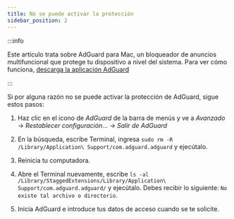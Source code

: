 ```yaml
---
title: No se puede activar la protección
sidebar_position: 2
---
```


:::info

Este artículo trata sobre AdGuard para Mac, un bloqueador de anuncios multifuncional que protege tu dispositivo a nivel del sistema. Para ver cómo funciona, [descarga la aplicación AdGuard](https://agrd.io/download-kb-adblock)

:::

Si por alguna razón no se puede activar la protección de AdGuard, sigue estos pasos:

1. Haz clic en el icono de *AdGuard* de la barra de menús y ve a *Avanzado* → *Restablecer configuración*... → *Salir de AdGuard*

2. En la búsqueda, escribe Terminal, ingresa `sudo rm -R /Library/Application\ Support/com.adguard.adguard` y ejecútalo.

3. Reinicia tu computadora.

4. Abre el Terminal nuevamente, escribe `ls -al /Library/StaggedExtensions/Library/Application\ Support/com.adguard.adguard/` y ejecútalo. Debes recibir lo siguiente: `No existe tal archivo o directorio`.

5. Inicia AdGuard e introduce tus datos de acceso cuando se te solicite.
